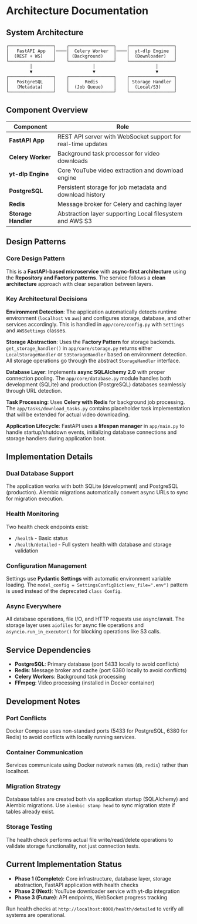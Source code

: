 # Architecture Documentation

## System Architecture

```
┌─────────────────┐    ┌─────────────────┐    ┌─────────────────┐
│   FastAPI App   │────│  Celery Worker  │────│  yt-dlp Engine  │
│  (REST + WS)    │    │ (Background)    │    │  (Downloader)   │
└─────────────────┘    └─────────────────┘    └─────────────────┘
         │                       │                       │
         ▼                       ▼                       ▼
┌─────────────────┐    ┌─────────────────┐    ┌─────────────────┐
│   PostgreSQL    │    │      Redis      │    │ Storage Handler │
│   (Metadata)    │    │  (Job Queue)    │    │  (Local/S3)     │
└─────────────────┘    └─────────────────┘    └─────────────────┘
```

## Component Overview

| Component | Role |
|-----------|------|
| **FastAPI App** | REST API server with WebSocket support for real-time updates |
| **Celery Worker** | Background task processor for video downloads |
| **yt-dlp Engine** | Core YouTube video extraction and download engine |
| **PostgreSQL** | Persistent storage for job metadata and download history |
| **Redis** | Message broker for Celery and caching layer |
| **Storage Handler** | Abstraction layer supporting Local filesystem and AWS S3 |

## Design Patterns

### Core Design Pattern
This is a **FastAPI-based microservice** with **async-first architecture** using the **Repository and Factory patterns**. The service follows a **clean architecture** approach with clear separation between layers.

### Key Architectural Decisions

**Environment Detection**: The application automatically detects runtime environment (`localhost` vs `aws`) and configures storage, database, and other services accordingly. This is handled in `app/core/config.py` with `Settings` and `AWSSettings` classes.

**Storage Abstraction**: Uses the **Factory Pattern** for storage backends. `get_storage_handler()` in `app/core/storage.py` returns either `LocalStorageHandler` or `S3StorageHandler` based on environment detection. All storage operations go through the abstract `StorageHandler` interface.

**Database Layer**: Implements **async SQLAlchemy 2.0** with proper connection pooling. The `app/core/database.py` module handles both development (SQLite) and production (PostgreSQL) databases seamlessly through URL detection.

**Task Processing**: Uses **Celery with Redis** for background job processing. The `app/tasks/download_tasks.py` contains placeholder task implementation that will be extended for actual video downloading.

**Application Lifecycle**: FastAPI uses a **lifespan manager** in `app/main.py` to handle startup/shutdown events, initializing database connections and storage handlers during application boot.

## Implementation Details

### Dual Database Support
The application works with both SQLite (development) and PostgreSQL (production). Alembic migrations automatically convert async URLs to sync for migration execution.

### Health Monitoring
Two health check endpoints exist:
- `/health` - Basic status
- `/health/detailed` - Full system health with database and storage validation

### Configuration Management
Settings use **Pydantic Settings** with automatic environment variable loading. The `model_config = SettingsConfigDict(env_file=".env")` pattern is used instead of the deprecated `class Config`.

### Async Everywhere
All database operations, file I/O, and HTTP requests use async/await. The storage layer uses `aiofiles` for async file operations and `asyncio.run_in_executor()` for blocking operations like S3 calls.

## Service Dependencies

- **PostgreSQL**: Primary database (port 5433 locally to avoid conflicts)
- **Redis**: Message broker and cache (port 6380 locally to avoid conflicts)
- **Celery Workers**: Background task processing
- **FFmpeg**: Video processing (installed in Docker container)

## Development Notes

### Port Conflicts
Docker Compose uses non-standard ports (5433 for PostgreSQL, 6380 for Redis) to avoid conflicts with locally running services.

### Container Communication
Services communicate using Docker network names (`db`, `redis`) rather than localhost.

### Migration Strategy
Database tables are created both via application startup (SQLAlchemy) and Alembic migrations. Use `alembic stamp head` to sync migration state if tables already exist.

### Storage Testing
The health check performs actual file write/read/delete operations to validate storage functionality, not just connection tests.

## Current Implementation Status

- **Phase 1 (Complete)**: Core infrastructure, database layer, storage abstraction, FastAPI application with health checks
- **Phase 2 (Next)**: YouTube downloader service with yt-dlp integration
- **Phase 3 (Future)**: API endpoints, WebSocket progress tracking

Run health checks at `http://localhost:8000/health/detailed` to verify all systems are operational.